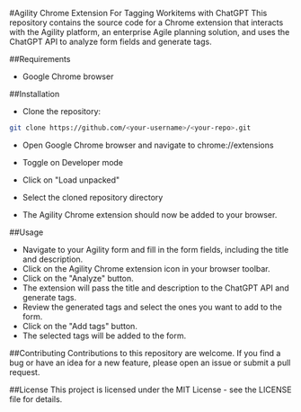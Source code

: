 #Agility Chrome Extension For Tagging Workitems with ChatGPT
This repository contains the source code for a Chrome extension that interacts with the Agility platform, an enterprise Agile planning solution, and uses the ChatGPT API to analyze form fields and generate tags.

##Requirements
* Google Chrome browser

##Installation
* Clone the repository:

```bash
git clone https://github.com/<your-username>/<your-repo>.git
```
* Open Google Chrome browser and navigate to chrome://extensions

* Toggle on Developer mode

* Click on "Load unpacked"

* Select the cloned repository directory

* The Agility Chrome extension should now be added to your browser.

##Usage

* Navigate to your Agility form and fill in the form fields, including the title and description.
* Click on the Agility Chrome extension icon in your browser toolbar.
* Click on the "Analyze" button.
* The extension will pass the title and description to the ChatGPT API and generate tags.
* Review the generated tags and select the ones you want to add to the form.
* Click on the "Add tags" button.
* The selected tags will be added to the form.

##Contributing
Contributions to this repository are welcome. If you find a bug or have an idea for a new feature, please open an issue or submit a pull request.

##License
This project is licensed under the MIT License - see the LICENSE file for details.
